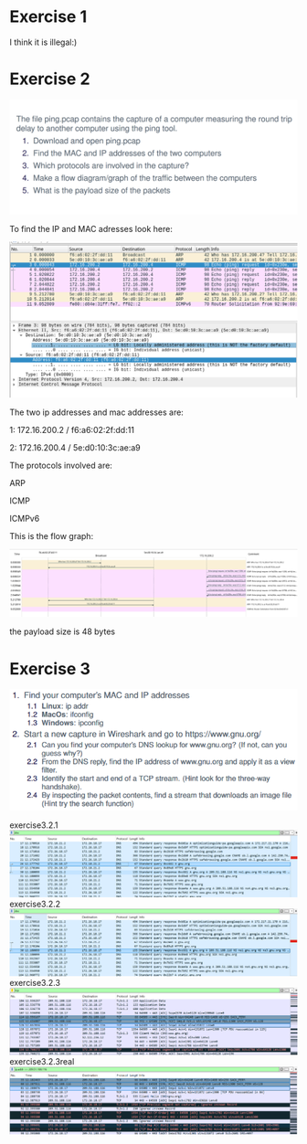 # Exercise 1

I think it is illegal:)

# Exercise 2

![exercise2](exercise2.png)

To find the IP and MAC adresses look here:

![exercise2_mac_and_ip](exercise2_mac_and_ip.png)

The two ip addresses and mac addresses are:

1: 172.16.200.2 / f6:a6:02:2f:dd:11

2: 172.16.200.4 / 5e:d0:10:3c:ae:a9

The protocols involved are:

ARP

ICMP

ICMPv6

This is the flow graph:

![flowgraph](flowgraph_exercise2.png)


the payload size is 48 bytes

# Exercise 3

![exercise3](exercise3.png)

exercise3.2.1
![exercise3.2.1](exercise3.2.1.png)
exercise3.2.2
![exercise3.2.2](exercise3.2.2.png)
exercise3.2.3
![exercise3.2.3](exercise3.2.3.png)
exercise3.2.3real
![exercise3.2.3real](exercise3.2.3real.png)